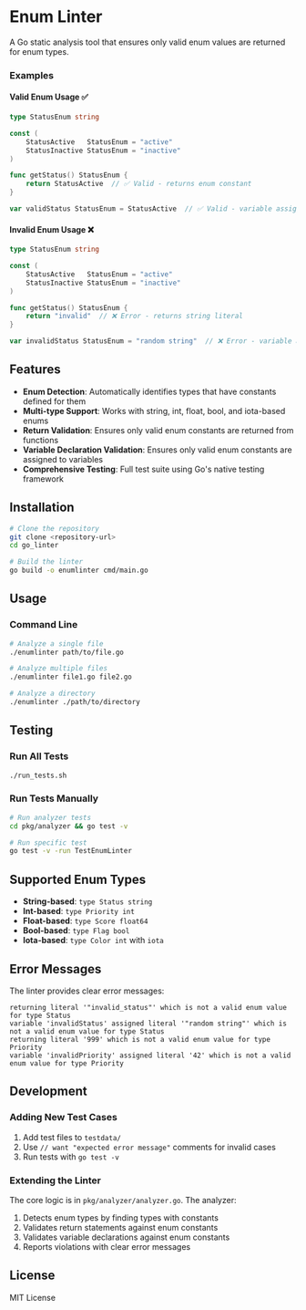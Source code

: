 # Enum Linter

A Go static analysis tool that ensures only valid enum values are returned for enum types.

### Examples

#### Valid Enum Usage ✅

```go
type StatusEnum string

const (
    StatusActive   StatusEnum = "active"
    StatusInactive StatusEnum = "inactive"
)

func getStatus() StatusEnum {
    return StatusActive  // ✅ Valid - returns enum constant
}

var validStatus StatusEnum = StatusActive  // ✅ Valid - variable assigned enum constant
```

#### Invalid Enum Usage ❌

```go
type StatusEnum string

const (
    StatusActive   StatusEnum = "active"
    StatusInactive StatusEnum = "inactive"
)

func getStatus() StatusEnum {
    return "invalid"  // ❌ Error - returns string literal
}

var invalidStatus StatusEnum = "random string"  // ❌ Error - variable assigned string literal
```

## Features

- **Enum Detection**: Automatically identifies types that have constants defined for them
- **Multi-type Support**: Works with string, int, float, bool, and iota-based enums
- **Return Validation**: Ensures only valid enum constants are returned from functions
- **Variable Declaration Validation**: Ensures only valid enum constants are assigned to variables
- **Comprehensive Testing**: Full test suite using Go's native testing framework

## Installation

```bash
# Clone the repository
git clone <repository-url>
cd go_linter

# Build the linter
go build -o enumlinter cmd/main.go
```

## Usage

### Command Line

```bash
# Analyze a single file
./enumlinter path/to/file.go

# Analyze multiple files
./enumlinter file1.go file2.go

# Analyze a directory
./enumlinter ./path/to/directory
```

## Testing

### Run All Tests

```bash
./run_tests.sh
```

### Run Tests Manually

```bash
# Run analyzer tests
cd pkg/analyzer && go test -v

# Run specific test
go test -v -run TestEnumLinter
```

## Supported Enum Types

- **String-based**: `type Status string`
- **Int-based**: `type Priority int`
- **Float-based**: `type Score float64`
- **Bool-based**: `type Flag bool`
- **Iota-based**: `type Color int` with `iota`

## Error Messages

The linter provides clear error messages:

```
returning literal '"invalid_status"' which is not a valid enum value for type Status
variable 'invalidStatus' assigned literal '"random string"' which is not a valid enum value for type Status
returning literal '999' which is not a valid enum value for type Priority
variable 'invalidPriority' assigned literal '42' which is not a valid enum value for type Priority
```

## Development

### Adding New Test Cases

1. Add test files to `testdata/`
2. Use `// want "expected error message"` comments for invalid cases
3. Run tests with `go test -v`

### Extending the Linter

The core logic is in `pkg/analyzer/analyzer.go`. The analyzer:
1. Detects enum types by finding types with constants
2. Validates return statements against enum constants
3. Validates variable declarations against enum constants
4. Reports violations with clear error messages

## License

MIT License